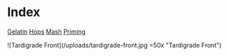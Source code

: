 <!-- TITLE: Tardigrade Beer -->
<!-- SUBTITLE: Moss Piggy!!! -->

# Index

[Gelatin](https://tardigrade.pro/gelatin)
[Hops](https://tardigrade.pro/hops-wheel)
[Mash](https://tardigrade.pro/mash-temperature)
[Priming](https://www.brewersfriend.com/beer-priming-calculator/)

![Tardigrade Front](/uploads/tardigrade-front.jpg =50x "Tardigrade Front")